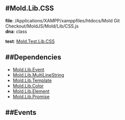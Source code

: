 
#Mold.Lib.CSS
---------------------------------------

__file__: /Applications/XAMPP/xamppfiles/htdocs/Mold Git Checkout/MoldJS/Mold/Lib/CSS.js  
__dna__: class  


	

__test__: [Mold.Test.Lib.CSS](../../Mold/Test/Lib/CSS.md) 






##Dependencies
--------------

* [Mold.Lib.Event](../../Mold/Lib/Event.md) 
* [Mold.Lib.MultiLineString](../../Mold/Lib/MultiLineString.md) 
* [Mold.Lib.Template](../../Mold/Lib/Template.md) 
* [Mold.Lib.Color](../../Mold/Lib/Color.md) 
* [Mold.Lib.Element](../../Mold/Lib/Element.md) 
* [Mold.Lib.Promise](../../Mold/Lib/Promise.md) 


##Events
--------------






 

 


 



		
